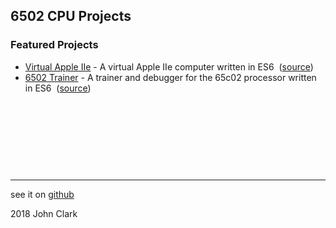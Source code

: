 ## 6502 CPU Projects

### Featured Projects

- <a target="_blank" href="https://inindev.github.io/apple2e/index.html">Virtual Apple IIe</a> - A virtual Apple IIe computer written in ES6&nbsp;&nbsp;(<a target="_blank" href="https://github.com/inindev/apple2e">source</a>)
- <a target="_blank" href="https://inindev.github.io/65c02_emu/test/index.html">6502 Trainer</a> - A trainer and debugger for the 65c02 processor written in ES6&nbsp;&nbsp;(<a target="_blank" href="https://github.com/inindev/65c02_emu">source</a>)

&nbsp;

&nbsp;

&nbsp;

&nbsp;

---

see it on <a target="_blank" href="https://github.com/inindev">github</a>

2018 John Clark
